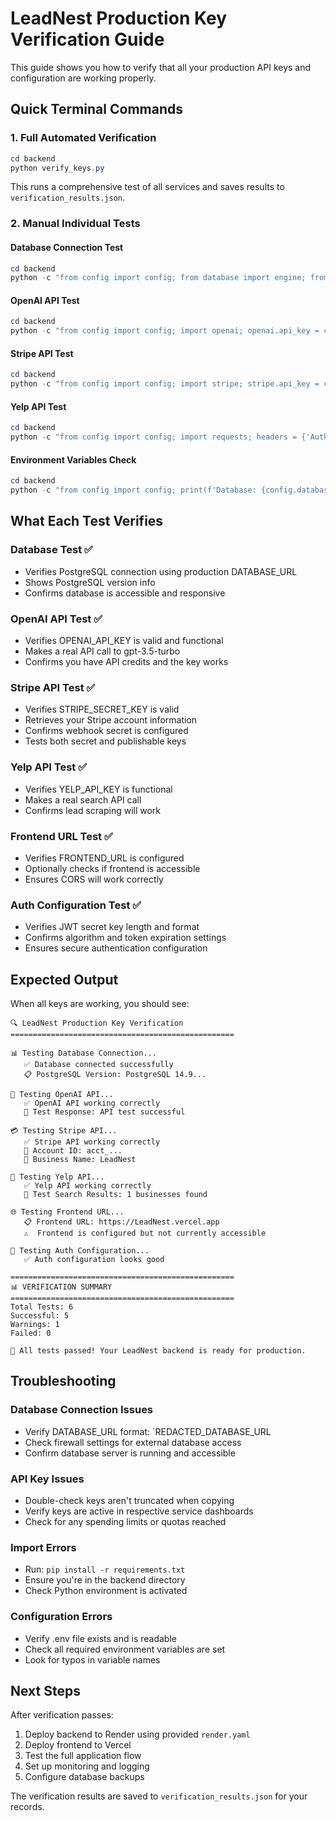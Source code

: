 # LeadNest Production Key Verification Guide

This guide shows you how to verify that all your production API keys and configuration are working properly.

## Quick Terminal Commands

### 1. Full Automated Verification
```powershell
cd backend
python verify_keys.py
```
This runs a comprehensive test of all services and saves results to `verification_results.json`.

### 2. Manual Individual Tests

#### Database Connection Test
```powershell
cd backend
python -c "from config import config; from database import engine; from sqlalchemy import text; print('Testing DB...'); conn = engine.connect(); result = conn.execute(text('SELECT version();')); print(f'✅ Connected: {result.fetchone()[0][:50]}'); conn.close()"
```

#### OpenAI API Test
```powershell
cd backend
python -c "from config import config; import openai; openai.api_key = config.openai_api_key; response = openai.ChatCompletion.create(model='gpt-3.5-turbo', messages=[{'role': 'user', 'content': 'Say API test'}], max_tokens=5); print(f'✅ OpenAI: {response.choices[0].message.content}')"
```

#### Stripe API Test
```powershell
cd backend
python -c "from config import config; import stripe; stripe.api_key = config.stripe_secret_key; account = stripe.Account.retrieve(); print(f'✅ Stripe Account: {account.id}')"
```

#### Yelp API Test
```powershell
cd backend
python -c "from config import config; import requests; headers = {'Authorization': f'Bearer {config.yelp_api_key}'}; r = requests.get('https://api.yelp.com/v3/businesses/search', headers=headers, params={'term': 'construction', 'location': 'San Francisco', 'limit': 1}); r.raise_for_status(); print(f'✅ Yelp: Found {len(r.json()[\"businesses\"])} businesses')"
```

#### Environment Variables Check
```powershell
cd backend
python -c "from config import config; print(f'Database: {config.database_url[:30]}...'); print(f'OpenAI: {config.openai_api_key[:20]}...'); print(f'Stripe Secret: {config.stripe_secret_key[:20]}...'); print(f'Stripe Publishable: {config.stripe_publishable_key[:20]}...'); print(f'Yelp: {config.yelp_api_key[:20]}...'); print(f'Frontend: {config.frontend_url}'); print('✅ All env vars loaded')"
```

## What Each Test Verifies

### Database Test ✅
- Verifies PostgreSQL connection using production DATABASE_URL
- Shows PostgreSQL version info
- Confirms database is accessible and responsive

### OpenAI API Test ✅
- Verifies OPENAI_API_KEY is valid and functional
- Makes a real API call to gpt-3.5-turbo
- Confirms you have API credits and the key works

### Stripe API Test ✅
- Verifies STRIPE_SECRET_KEY is valid
- Retrieves your Stripe account information
- Confirms webhook secret is configured
- Tests both secret and publishable keys

### Yelp API Test ✅
- Verifies YELP_API_KEY is functional
- Makes a real search API call
- Confirms lead scraping will work

### Frontend URL Test ✅
- Verifies FRONTEND_URL is configured
- Optionally checks if frontend is accessible
- Ensures CORS will work correctly

### Auth Configuration Test ✅
- Verifies JWT secret key length and format
- Confirms algorithm and token expiration settings
- Ensures secure authentication configuration

## Expected Output

When all keys are working, you should see:
```
🔍 LeadNest Production Key Verification
==================================================

📊 Testing Database Connection...
   ✅ Database connected successfully
   📋 PostgreSQL Version: PostgreSQL 14.9...

🤖 Testing OpenAI API...
   ✅ OpenAI API working correctly
   🤖 Test Response: API test successful

💳 Testing Stripe API...
   ✅ Stripe API working correctly
   🏢 Account ID: acct_...
   📧 Business Name: LeadNest

🏪 Testing Yelp API...
   ✅ Yelp API working correctly
   🏢 Test Search Results: 1 businesses found

🌐 Testing Frontend URL...
   📋 Frontend URL: https://LeadNest.vercel.app
   ⚠️  Frontend is configured but not currently accessible

🔐 Testing Auth Configuration...
   ✅ Auth configuration looks good

==================================================
📊 VERIFICATION SUMMARY
==================================================
Total Tests: 6
Successful: 5
Warnings: 1
Failed: 0

🎉 All tests passed! Your LeadNest backend is ready for production.
```

## Troubleshooting

### Database Connection Issues
- Verify DATABASE_URL format: `REDACTED_DATABASE_URL
- Check firewall settings for external database access
- Confirm database server is running and accessible

### API Key Issues
- Double-check keys aren't truncated when copying
- Verify keys are active in respective service dashboards
- Check for any spending limits or quotas reached

### Import Errors
- Run: `pip install -r requirements.txt`
- Ensure you're in the backend directory
- Check Python environment is activated

### Configuration Errors
- Verify .env file exists and is readable
- Check all required environment variables are set
- Look for typos in variable names

## Next Steps

After verification passes:
1. Deploy backend to Render using provided `render.yaml`
2. Deploy frontend to Vercel
3. Test the full application flow
4. Set up monitoring and logging
5. Configure database backups

The verification results are saved to `verification_results.json` for your records.
